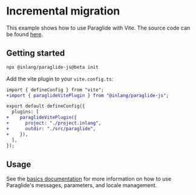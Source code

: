 # Incremental migration

This example shows how to use Paraglide with Vite. The source code can be found [here](https://github.com/opral/monorepo/tree/main/inlang/packages/paraglide/paraglide-js/examples/vite).

## Getting started

```bash
npx @inlang/paraglide-js@beta init
```

Add the vite plugin to your `vite.config.ts`:

```diff
import { defineConfig } from "vite";
+import { paraglideVitePlugin } from "@inlang/paraglide-js";

export default defineConfig({
  plugins: [
+    paraglideVitePlugin({
+      project: "./project.inlang",
+      outdir: "./src/paraglide",
+    }),
  ],
});
```

## Usage

See the [basics documentation](/m/gerre34r/library-inlang-paraglideJs/basics) for more information on how to use Paraglide's messages, parameters, and locale management.

